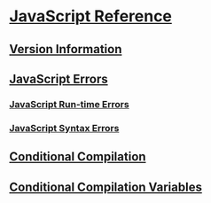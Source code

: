 # [JavaScript Reference](javascript-reference.md)
## [Version Information](javascript-version-information.md)
## [JavaScript Errors](javascript-errors.md)
### [JavaScript Run-time Errors](javascript-run-time-errors.md)
### [JavaScript Syntax Errors](javascript-syntax-errors.md)
## [Conditional Compilation](../advanced/conditional-compilation-javascript.md)
## [Conditional Compilation Variables](../advanced/conditional-compilation-variables-javascript.md)
